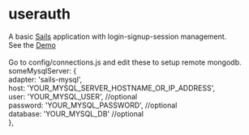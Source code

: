 # userauth

A basic [Sails](http://sailsjs.org) application with login-signup-session management.<br />
See the <a href="http://droidkb.herokuapp.com/" target="_new">Demo</a>
<br /><br/>
Go to config/connections.js and edit these to setup remote mongodb.<br />
 someMysqlServer: {<br />
   adapter: 'sails-mysql',<br />
     host: 'YOUR_MYSQL_SERVER_HOSTNAME_OR_IP_ADDRESS',<br /> 
     user: 'YOUR_MYSQL_USER', //optional<br/>
     password: 'YOUR_MYSQL_PASSWORD', //optional<br/>
     database: 'YOUR_MYSQL_DB' //optional<br/>
 },
 
